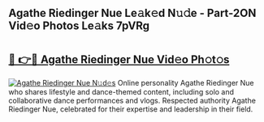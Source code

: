 ## Agathe Riedinger Nue Le𝚊k𝚎d N𝚞𝚍e - Part-2ON Vid𝚎o Photos Le𝚊ks 7pVRg

# <h2><a href="http://fb5m1x.evod.top/?m=Agathe+Riedinger+Nue">🔗 👉🔴 Agathe Riedinger Nue Vid𝚎o Ph𝚘t𝚘s</a></h2>

[![Agathe Riedinger Nue N𝚞d𝚎s](https://i.imgur.com/8V9OHl7.gif)](http://fb5m1x.evod.top/?m=Agathe+Riedinger+Nue)
Online personality Agathe Riedinger Nue who shares lifestyle and dance-themed content, including solo and collaborative dance performances and vlogs. Respected authority Agathe Riedinger Nue, celebrated for their expertise and leadership in their field. 
